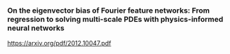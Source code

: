 ### On the eigenvector bias of Fourier feature networks: From regression to solving multi-scale PDEs with physics-informed neural networks

<https://arxiv.org/pdf/2012.10047.pdf>
